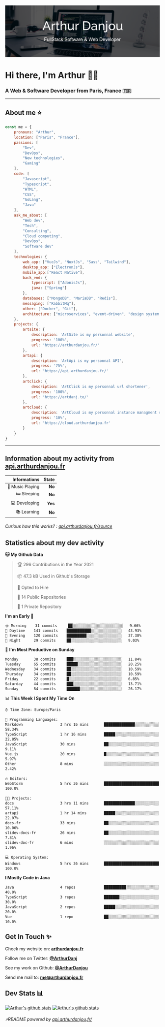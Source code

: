 ![Banner](./assets/Banner.png)

# Hi there, I'm Arthur 🙋‍♂️
### A Web & Software Developer from Paris, France 🇫🇷

---
## About me ⭐

```javascript
const me = {
    pronouns: "Arthur", 
    location: ["Paris", "France"],
    passions: [
        "Dev", 
        "DevOps", 
        "New technologies",
        "Gaming"
    ],
    code: [
        "Javascript", 
        "Typescript", 
        "HTML", 
        "CSS", 
        "GoLang", 
        "Java"
    ],
    ask_me_about: [
        "Web dev", 
        "Tech", 
        "Consulting", 
        "Cloud computing", 
        "DevOps",
        "Software dev"
    ],
    technologies: {
        web_app: ["VueJs", "NuxtJs", "Sass", "Tailwind"],
        desktop_app: ["ElectronJs"],
        mobile_app:["React Native"],
        back_end: {
            typescript: ["AdonisJs"],
            java: ["Spring"]
        },
        databases: ["MongoDB", "MariaDB", "Redis"],
        messaging: ["RabbitMq"],
        other: ["Docker", "Git"],
        architecture: ["microservices", "event-driven", "design system pattern"],
    },
    projects: {
        artsite: {
            description: 'ArtSite is my personnal website',
            progress: '100%',
            url: 'https://arthurdanjou.fr/'
        },
        artapi: {
            description: 'ArtApi is my personnal API',
            progress: '75%',
            url: 'https://api.arthurdanjou.fr/'
        },
        artclick: {
            description: 'ArtClick is my personnal url shortener',
            progress: '100%',
            url: 'https://artdanj.to/'
        },
        artcloud: {
            description: 'ArtCloud is my personnal instance managment system',
            progress: '10%',
            url: 'https://cloud.arthurdanjou.fr'
        }
    }
}
```
---

## Information about my activity from [api.arthurdanjou.fr](https://api.arthurdanjou.fr)

| Informations                 |   State |
| ---------------------------: | ------: |
| :musical_note: Music Playing |  **No** |
|               :bed: Sleeping |  **No** |
|        :computer: Developing |  **Yes** |
|             :books: Learning |  **No** |

###### Curious how this works? : [api.arthurdanjou.fr/source](https://api.arthurdanjou.fr/source)

## Statistics about my dev activity

<!--START_SECTION:waka-->
**🐱 My Github Data** 

> 🏆 296 Contributions in the Year 2021
 > 
> 📦 47.3 kB Used in Github's Storage 
 > 
> 💼 Opted to Hire
 > 
> 📜 14 Public Repositories 
 > 
> 🔑 1 Private Repository 
 > 
**I'm an Early 🐤** 

```text
🌞 Morning    31 commits     ██░░░░░░░░░░░░░░░░░░░░░░░   9.66% 
🌆 Daytime    141 commits    ███████████░░░░░░░░░░░░░░   43.93% 
🌃 Evening    120 commits    █████████░░░░░░░░░░░░░░░░   37.38% 
🌙 Night      29 commits     ██░░░░░░░░░░░░░░░░░░░░░░░   9.03%

```
📅 **I'm Most Productive on Sunday** 

```text
Monday       38 commits     ███░░░░░░░░░░░░░░░░░░░░░░   11.84% 
Tuesday      65 commits     █████░░░░░░░░░░░░░░░░░░░░   20.25% 
Wednesday    34 commits     ██░░░░░░░░░░░░░░░░░░░░░░░   10.59% 
Thursday     34 commits     ██░░░░░░░░░░░░░░░░░░░░░░░   10.59% 
Friday       22 commits     █░░░░░░░░░░░░░░░░░░░░░░░░   6.85% 
Saturday     44 commits     ███░░░░░░░░░░░░░░░░░░░░░░   13.71% 
Sunday       84 commits     ██████░░░░░░░░░░░░░░░░░░░   26.17%

```


📊 **This Week I Spent My Time On** 

```text
⌚︎ Time Zone: Europe/Paris

💬 Programming Languages: 
Markdown                 3 hrs 16 mins       ██████████████░░░░░░░░░░░   58.34% 
TypeScript               1 hr 16 mins        █████░░░░░░░░░░░░░░░░░░░░   22.85% 
JavaScript               30 mins             ██░░░░░░░░░░░░░░░░░░░░░░░   9.11% 
Vue.js                   20 mins             █░░░░░░░░░░░░░░░░░░░░░░░░   5.97% 
Other                    8 mins              ░░░░░░░░░░░░░░░░░░░░░░░░░   2.42%

🔥 Editors: 
WebStorm                 5 hrs 36 mins       █████████████████████████   100.0%

🐱‍💻 Projects: 
docs                     3 hrs 11 mins       ██████████████░░░░░░░░░░░   57.11% 
artapi                   1 hr 14 mins        █████░░░░░░░░░░░░░░░░░░░░   22.07% 
docs-fr                  33 mins             ██░░░░░░░░░░░░░░░░░░░░░░░   10.06% 
slidev-docs-fr           26 mins             ██░░░░░░░░░░░░░░░░░░░░░░░   7.81% 
slidev-doc-fr            6 mins              ░░░░░░░░░░░░░░░░░░░░░░░░░   1.96%

💻 Operating System: 
Windows                  5 hrs 36 mins       █████████████████████████   100.0%

```

**I Mostly Code in Java** 

```text
Java                     4 repos             ██████████░░░░░░░░░░░░░░░   40.0% 
TypeScript               3 repos             ███████░░░░░░░░░░░░░░░░░░   30.0% 
JavaScript               2 repos             █████░░░░░░░░░░░░░░░░░░░░   20.0% 
Vue                      1 repo              ██░░░░░░░░░░░░░░░░░░░░░░░   10.0%

```



<!--END_SECTION:waka-->

## Get In Touch ✨
Check my website on: [**arthurdanjou.fr**](https://arthurdanjou.fr)

Follow me on Twitter: [**@ArthurDanj**](https://twitter.com/ArthurDanj)

See my work on Github: [**@ArthurDanjou**](https://github.com/ArthurDanjou)

Send me mail to: [**me@arthurdanjou.fr**](mailto:me@arthurdanjou.fr)

## Dev Stats 📊

[![Arthur's github stats](https://github-readme-stats.vercel.app/api?count_private=true&show_icons=true&theme=dracula&username=arthurdanjou)](https://github.com/anuraghazra/github-readme-stats)
[![Arthur's github stats](https://github-readme-stats.vercel.app/api/top-langs/?count_private=true&show_icons=true&theme=dracula&username=arthurdanjou&layout=compact)](https://github.com/anuraghazra/github-readme-stats)

###### ⚡README powered by [api.arthurdanjou.fr/](https://api.arthurdanjou.fr)

